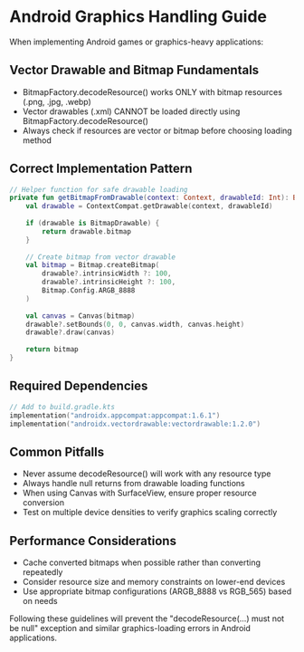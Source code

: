 # Android Graphics Handling Guide

When implementing Android games or graphics-heavy applications:

## Vector Drawable and Bitmap Fundamentals
- BitmapFactory.decodeResource() works ONLY with bitmap resources (.png, .jpg, .webp)
- Vector drawables (.xml) CANNOT be loaded directly using BitmapFactory.decodeResource()
- Always check if resources are vector or bitmap before choosing loading method

## Correct Implementation Pattern
```kotlin
// Helper function for safe drawable loading
private fun getBitmapFromDrawable(context: Context, drawableId: Int): Bitmap {
    val drawable = ContextCompat.getDrawable(context, drawableId)
    
    if (drawable is BitmapDrawable) {
        return drawable.bitmap
    }
    
    // Create bitmap from vector drawable
    val bitmap = Bitmap.createBitmap(
        drawable?.intrinsicWidth ?: 100,
        drawable?.intrinsicHeight ?: 100,
        Bitmap.Config.ARGB_8888
    )
    
    val canvas = Canvas(bitmap)
    drawable?.setBounds(0, 0, canvas.width, canvas.height)
    drawable?.draw(canvas)
    
    return bitmap
}
```

## Required Dependencies
```kotlin
// Add to build.gradle.kts
implementation("androidx.appcompat:appcompat:1.6.1")
implementation("androidx.vectordrawable:vectordrawable:1.2.0")
```

## Common Pitfalls
- Never assume decodeResource() will work with any resource type
- Always handle null returns from drawable loading functions
- When using Canvas with SurfaceView, ensure proper resource conversion
- Test on multiple device densities to verify graphics scaling correctly

## Performance Considerations
- Cache converted bitmaps when possible rather than converting repeatedly
- Consider resource size and memory constraints on lower-end devices
- Use appropriate bitmap configurations (ARGB_8888 vs RGB_565) based on needs

Following these guidelines will prevent the "decodeResource(...) must not be null" exception and similar graphics-loading errors in Android applications.
